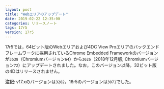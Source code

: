 ```yaml
---
layout: post
title: "Webエリアのアップデート"
date: 2019-02-22 12:35:00
categories: リリースノート
tags: 17r5 
version: 17r5
---
```


17r5では，64ビット版のWebエリアおよび4DC View Proエリアのバックエンドフレームワークに採用されているChrome Embedded Frameworkのバージョンが``3538``（Chromiumバージョン``64``）から``3626``（2018年12月版; Chromiumバージョン``72``）にアップデートされました。なお，このバージョン以降，32ビット版の4Dはリリースされません。

**注記**: v17.xのバージョンは``3282``，16r5のバージョンは``3071``でした。
